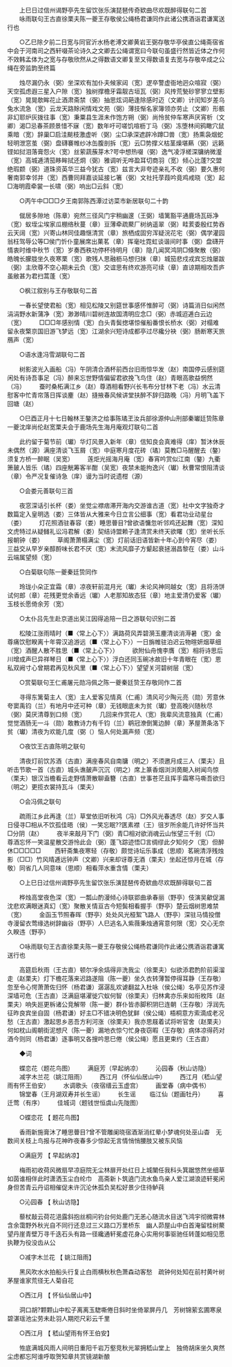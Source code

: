 <!-- { "loadSidebar": true } -->
　　上巳日过信州谒野亭先生留饮张乐演琵琶传奇欵曲尽欢既醉得联句二首 
　　咏雨联句王古直徐栗夫陈一夔王存敬侯公绳杨君谦同作此诸公携酒诣君谦寓送行也 

　　○乙巳除夕前二日宽与同官沂水杨老溥文卿黄岩王弼存敬华亭侯直公绳斋宿省中会于河南司之西轩啜茶论诗久之文卿去公绳谓宽曰今联句虽盛行然皆近体之作何不效韩孟体为之宽与存敬欣然从之得数语文卿复至又得数语复去宽与存敬卒成之公绳在旁监韵至终篇 

　　烛尽漏仍永（弼）坐深欢有加仆夫候家闼（宽）逻卒警虚衙地迥众喧寂（弼）天空孤虑遐三星入户隙（宽）独树撑檐牙霜靓古垣瓦（弼）风抟荒甃砂寥寥立壁影（宽）晃晃欹眸花止酒肃斋禁（弼）抽思炫词葩逢除感时迈（文卿）计闰知岁差乌兔水流急（宽）云龙天路賖闲情戏文苑（弼）薄技惭名家簿领亦劳止（文卿）形骸非幻耶炉灰拨往事（宽）秉粟县生涯未作饱方朔（弼）尚怜贫仲车寒声厌宵析（文卿）渴□忌春茶顾景惜不寐（宽）数年吁可嗟饥喧枥丁马（弼）冻堕林间鸦瞰穴鼠乘暗（宽）辞巢□启洼颷枝激虚听（弼）尘□承深遮辟冷蹲□兽（宽）扬熏袅烟蛇轻明泄窓茧（弼）盘礴褰帷纱冰缶腹剖拆（宽）云□势撑义枯茎燥堪爇（弼）远籁铿如挝泪落膏怨火（宽）丝萦蔬蔟芽木?咢中想热啜（弼）逸气凌浮槎深牗纳微瀣（宽）高城逓清笳眵眸拭还烱（弼）雅调听无哗盈耳切商羽（宽）倾心比蓬?交盟绝瑕颣（弼）道珠资英华三益今犹古（宽）兹言大非夸迹亲礼不收（弼）要久惠何奢南郭幸邻并（宽）西曹同拜嘉谈延接匕箸（弼）文社托莩葭吟竟鸡戒晓（宽）起□海明霞牵裳一长啸（弼）响出□云斜（宽） 

　　○丙午中□□□夕王南郭陈西潭过访菜市新居联句二十韵 

　　僦居多隙地（陈章）宛然三径风门宇稍幽邃（王弼）墙篱豁平通鹿场瓦砾净（宽）蚁垤尘埃家瓜棚络秋蔓（章）豆薄牵疏藂厂树纳遥翠（弼）畦荄委殷红势吞云天阔（宽）兴寄山林同佳趣惬清赏（章）旅栖成固穷浑疑浣花宅（弼）偶学灌园翁枉驾辱公等□侯门忻仆童展席出菓茗（章）挥毫吐霓虹谈谐间时事（弼）盘礴开情衷时维中秋节（宽）岁奏西秩功停杯待明月（章）隐几闻冥鸿阴□倏聚散（弼）皓魄长朦胧坐久夜寒栗（宽）歌残人思融枥马想归抹（章）城笳悲戍戎宾忘烛屡跋（弼）主欣尊不空心期未云负（宽）交谊思有终欢游亮可续（章）直谅期相攻吾庐虽敝甚为君扫蒿蓬（宽） 

　　○枫江叙别与王存敬联句二首 

　　一春长望使君船（宽）相见松陵又别筵世事感怀惟醉可（弼）诗篇消日似闲然涓涓野水新蒲净（宽）渺渺晴川碧树连故国清明应念□（弼）赤城迢逓白云边（宽） 
　　□□□年感别情（宽）白头青鬓揔堪惊催船番恨长桥水（弼）对榻难留永夜檠京国旧游飞梦远（宽）江湖余兴短诗成都亭过尽纔分袂（弼）肠断寒天旅鴈声（宽） 

　　○语水逢冯雪湖联句二首 

　　树影波光入画船（冯）午阴清合酒杯前西台旧雨惊华发（赵）南国停云感别筵闲处有诗吾事足（冯）醉来忘世野情偏留君欲挽飞鸟住（赵）青眼高歌益惘然（冯） 
　　蚕时桑柘满江乡（赵）尊酒相看野兴长韦布分甘林下老（冯）水云清慰客中忙青帘落日挥谈麈（赵）摓掖春风候讲堂扶醉不辞归路晚（冯）月明飞盖下回塘（赵） 

　　○巳酉正月十七日翰林王鏊济之给事陈璚玊汝兵部徐源仲山刑部秦瓛廷贽陈章一夔沈庠尚伦赵宽栗夫会于鹿场先生海月庵观灯联句二首 

　　此约留于菊节前（瓛）华灯风景入新年（章）信知良会真难得（庠）暂沐休辰未偶然（源）满座清谈飞玉屑（宽）中庭寒月度花砖（璚）莫教□马醒醒去（鏊）须复方桥一醉眠（吴宽） 
　　莲炬光摇海月庵（宽）春宵吟赏似江南（鏊）九衢箫皷人皆乐（璚）四座觥筹客半酣（吴宽）夜禁未能拘逸兴（瓛）秋曹常恨阻清谈（章）令严况复催诗急（庠）谩为当时说遗柑（源） 

　　○会娄元善联句三首 

　　夜窓深话引长杯（娄）坐觉尘襟痞滞开海内交游谁古道（宽）社中文字独奇才数篇定入皇明选（娄）三体皆从大雅来今日立言公细事（宽）看君功业动星台（娄） 
　　灯花照酒驻春容（娄）睡思瞢目?曾欲语慵忽听邻鸡还起舞（宽）深知文虎特过从疑雠礼讼冯君解（娄）契结诗盟赖子逢清赏未终天欲曙（宽）坐听长乐报朝钟（娄） 
　　草阁萧萧榻满尘（宽）灯前话旧语皆新十年心到今宵尽（娄）三益交从早岁亲醇酹味长君不厌（宽）末流风靡子方颦起衰拯溺昌黎在（娄）山斗云端属望频（宽） 

　　○白菊联句陈一夔秦廷贽同作 

　　玲珑小朵正宜霜（章）凉夜轩前混月光（瓛）未论风神同越女（宽）且将汤饼试何郎（章）花残更觉余香远（瓛）人老那知故态狂（章）地主爱清仍爱客（瓛）玉枝长愿倚余芳（宽） 

　　○太仆吕先生赴京道出吴江因得追陪一日之游联句识别二首 

　　松陵江涨雨晴时（■〈常上心下〉）满路荷风弄碧漪玉麈清谈消溽暑（宽）金尊痛饮慰睽离十年霄汉追游远（■〈常上心下〉）一日旃帷驻泊迟云物暄妍烟草细（宽）酒醒人散不胜思（■〈常上心下〉） 
　　欲附仙舟愧李膺（宽）相将诗思后川增成声巳异祥琴日（■〈常上心下〉）浮白还同玉碗冰故旧十年青眼在（宽）恩私双阙寸心曾期君再见秋风里（■〈常上心下〉）望望关河碧树层（宽） 

　　○赏菊联句王仁甫屠元勋冯佩之陈一夔秦廷贽王存敬同作二首 

　　寻得东篱菊主人（宽）主人爱客见情真（仁甫）清风可少陶元亮（勋）芳意休夸窦禹钧（兰）有地月中还可种（章）无钱眼底未为贫（瓛）登高晚兴随秋尽（弼）莫厌清尊到口频（宽） 
　　几回来作赏花人（宽）我辈风流意独真（仁甫）觉觉酒肠无一斗（勋）敢教诗力有千钧（兰）鹖冠潦倒篱边醉（章）茅屋萧条洛下贫（瓛）清夜为欢能几度（弼（）恼人何处漏声频（宽） 

　　○夜饮王古直陈明之联句 

　　清夜灯前饮苏酒（古直）满座春风自南牗（明之）不须邀月成三人（栗夫）且听击节歌一首（古直）城头谯皷声沉沉（明之）席上篆香烟浏浏啇颷入树闻鸟惊（栗夫）银汉当檐看云走野情萧散聊盍簪（古直）世事苍茫且挥手霜寒马嘶吾欲归（明之）更揽衣裳持瓦斗（栗夫） 

　　○会冯佩之联句 

　　疏雨江乡此再逢（兰）草堂依旧听秋鸿（冯）□外风光春透尽（赵）岁交人事日侵寻□相从不饮孤佳晤（侯）一笑忘眠??匧素襟（王）徂岁所余能几许好怀当共□分阴（赵） 
　　夜半来敲月下门（弼）青□相对欲消魂云山怅望三千别（□）尊酒忘怀一笑温星散交游怜此会（弼）蓬飞踪迹悟□言绸缪此夕知何夕（宽）但醉休□□□□□ 
　　西轩斋集夜寒轻（存敬）颇觉诗坛乐事成（思顺）茗碗清浮残烛影（□□）竹风晴逓远钟声（文卿）兴来却讶尊无酒（栗夫）坐起还惊月在城（存敬）同省几人同意味（思顺）相看萍水重含情（栗夫） 

　　○上巳日过信州谒野亭先生留饮张乐演琵琶传奇欵曲尽欢既醉得联句二首 

　　桦烛高堂夜色深（宽）一瓢山酌漫倾心诗联郢曲承春丽（野亭）伎演吴龡促漏沈悲欢满眼迷真幻（宽）聚散关情亘古今短鬓相看握手（野亭）楚云烟树思难禁（宽） 
　　金函玉节照春晖（野亭）处处风光桠絮飞路人（野亭）深驻马情投僧寺漫留衣莺缘选树辞幽谷（野亭）人巳逃名入紫薇秉烛通宵意何限（宽）交心无奈久睽违（野亭） 

　　○咏雨联句王古直徐栗夫陈一夔王存敬侯公绳杨君谦同作此诸公携酒诣君谦寓送行也 

　　高筵启秋雨（王古直）顿尔凈余熇得非洗我尘（徐栗夫）似欲添君酌阶前渠溜走（赵栗夫）灯下檐花落来迟路遂阻（陈一夔）坐久衣转薄暂停得耳静（王存敬）忽至令心愕萧萧佐归怀（杨君谦）潺潺乱欢谑翻盆入杜咏（侯公绳）名亭见苏作浸深墙可危（王古直）泛满庭堪濯徙穴蚁何智（徐栗夫）归林禽亦乐来如衔枚阵（赵栗夫）响失廵更柝诸公竞解带（陈一夔）群仆皆赤脚积阴巳连朝（王存敬）浮润先征昨良宾坐自固（杨君谦）好主□不错决明色犹鲜（侯公绳）梧桐意方索滴成老况愁（王古直）激起思乡恶吾方利河涨（徐栗夫）我亦思屐着试将听官舍（赵栗夫）何如枕山阁朝街泥想尺（陈一夔）漏地衣惊勺忙身夜窃暇（王存敬）病体凉得药对酒今则同（杨君谦）逐事明又各搜吟思巳倦（侯公绳）愿且更束约（王古直） 

　　◆词 

　　蝶恋花（题花鸟图） 
　　满庭芳（早起纳凉） 
　　沁园春（秋山访隐） 
　　减字木兰花（姚江阻雨） 
　　西江月（怀仙仙居山中） 
　　西江月（嵇山望雨有怀王伯安） 
　　水调歌头（夜宿缙云玉虚宫） 
　　画堂春（病中偶书） 
　　锦堂春（王月湖双寿并长生谣） 
　　长生谣 
　　临江仙（题画牡丹） 
　　喜迁莺（有序） 
　　佳城词（题钱世恒虞山先陇图） 

　　○蝶恋花 【 题花鸟图】 

　　香雨新施膏沐了睡思瞢目?曾不管雕阑晓宿酒渐消红晕小梦魂何处巫山杳　无数间关枝上鸟报与花神昨夜春多少惊起无言情悄悄腰肢又被东风恼 

　　○满庭芳 【 早起纳凉】 

　　梅雨初收荷风微扇早凉庭院无尘林扉开处红日上城闉任我科头箕踞悠然坐细草如茵谁相伴此时潇洒玉尘白纶巾　高斋新卜筑遶门流水鱼鸟亲人爱江湖浪迹轩冕闲身但苦青云丹诏相催促未许沉沦休孤负吴松好景少住待鲈莼 

　　○沁园春 【 秋山访隐】 

　　藜杖敲云荷花浥露斜抱丝桐问钓台何处鹿门无恙心随流水目送飞鸿宇彻微霄林含余霭野外秋光自不同行还息过三义路口万里桥东　幽人茆屋山中白首淹留桂树藂望丹崖青壁万寻千迭石头有路一径纔通轩冕虚花身心实用何事驱驰任转蓬如相见愿执鞭为役没齿从公 

　　○减字木兰花 【 姚江阻雨】 

　　黑风吹水水拍船头行复止白雨横秋秋色萧森动客愁　疏钟何处知在前村黄叶树茅屋谁家荒径无人菊自花 

　　○西江月 【 怀仙仙居山中】 

　　洞口胡?颗颗山中松子离离玉騘嘶倦日斜时坐倚翠屏丹几　芳树锦萦玄圃寒泉碧湛瑶池尘劳未赴羽人期咫尺彩云千里 

　　○西江月 【 嵇山望雨有怀王伯安】 


　　恠底满城风雨人间明日重阳千岩万壑竞秋光翠拥嵇山堂上　独倚胡床坐久爽然尘虑都忘阿谁呼取贺知章共赏镜湖新酿 

